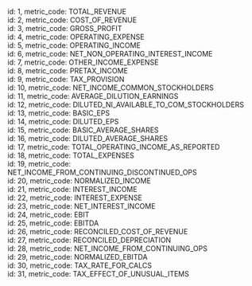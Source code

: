 id: 1, metric_code: TOTAL_REVENUE                               
id: 2, metric_code: COST_OF_REVENUE                             
id: 3, metric_code: GROSS_PROFIT                                
id: 4, metric_code: OPERATING_EXPENSE                           
id: 5, metric_code: OPERATING_INCOME                            
id: 6, metric_code: NET_NON_OPERATING_INTEREST_INCOME           
id: 7, metric_code: OTHER_INCOME_EXPENSE                        
id: 8, metric_code: PRETAX_INCOME                               
id: 9, metric_code: TAX_PROVISION                               
id: 10, metric_code: NET_INCOME_COMMON_STOCKHOLDERS             
id: 11, metric_code: AVERAGE_DILUTION_EARNINGS                  
id: 12, metric_code: DILUTED_NI_AVAILABLE_TO_COM_STOCKHOLDERS   
id: 13, metric_code: BASIC_EPS                                  
id: 14, metric_code: DILUTED_EPS                                
id: 15, metric_code: BASIC_AVERAGE_SHARES                       
id: 16, metric_code: DILUTED_AVERAGE_SHARES                     
id: 17, metric_code: TOTAL_OPERATING_INCOME_AS_REPORTED         
id: 18, metric_code: TOTAL_EXPENSES                             
id: 19, metric_code: NET_INCOME_FROM_CONTINUING_DISCONTINUED_OPS       
id: 20, metric_code: NORMALIZED_INCOME                          
id: 21, metric_code: INTEREST_INCOME                            
id: 22, metric_code: INTEREST_EXPENSE                           
id: 23, metric_code: NET_INTEREST_INCOME                        
id: 24, metric_code: EBIT                                       
id: 25, metric_code: EBITDA                                     
id: 26, metric_code: RECONCILED_COST_OF_REVENUE                 
id: 27, metric_code: RECONCILED_DEPRECIATION                    
id: 28, metric_code: NET_INCOME_FROM_CONTINUING_OPS             
id: 29, metric_code: NORMALIZED_EBITDA                          
id: 30, metric_code: TAX_RATE_FOR_CALCS                         
id: 31, metric_code: TAX_EFFECT_OF_UNUSUAL_ITEMS                